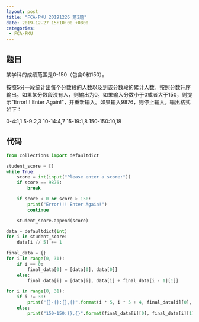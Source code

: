 ```yaml
---
layout: post
title: "FCA-PKU 20191226 第2题"
date: 2019-12-27 15:10:00 +0800
categories: 
 - FCA-PKU
---
```


## 题目

某学科的成绩范围是0-150（包含0和150）。

<!-- more -->

按照5分一段统计出每个分数段的人数以及到该分数段的累计人数。按照分数升序输出。如果某分数段没有人，则输出为0。如果输入分数小于0或者大于150，则提示"Error!!! Enter Again!"，并重新输入。如果输入9876，则停止输入。输出格式如下：

0-4:1,1
5-9:2,3
10-14:4,7
15-19:1,8
150-150:10,18

## 代码

```python
from collections import defaultdict

student_score = []
while True:
    score = int(input("Please enter a score:"))
    if score == 9876:
        break

    if score < 0 or score > 150:
        print("Error!!! Enter Again!")
        continue

    student_score.append(score)

data = defaultdict(int)
for i in student_score:
    data[i // 5] += 1

final_data = {}
for i in range(0, 31):
    if i == 0:
        final_data[0] = [data[0], data[0]]
    else:
        final_data[i] = [data[i], data[i] + final_data[i - 1][1]]

for i in range(0, 31):
    if i != 30:
        print("{}-{}:{},{}".format(i * 5, i * 5 + 4, final_data[i][0], final_data[i][1]))
    else:
        print("150-150:{},{}".format(final_data[i][0], final_data[i][1]))
```
